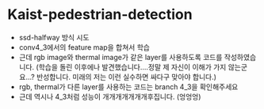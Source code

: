 # Kaist-pedestrian-detection
- ssd-halfway 방식 시도
- conv4_3에서의 feature map을 합쳐서 학습
- 근데 rgb image와 thermal image가 같은 layer를 사용하도록 코드를 작성하였습니다. (학습을 돌린 이후에나 발견했습니다....정말 제 자신이 이해가 가지 않는군요...? 반성합니다. 미래의 저는 이런 실수하면 싸다구 맞아야 합니다.)
- rgb, thermal가 다른 layer를 사용하는 코드는 branch 4_3을 확인해주세요
- 근데 역시나 4_3처럼 성능이 개개개개개개개후집니다. (엉엉엉)
